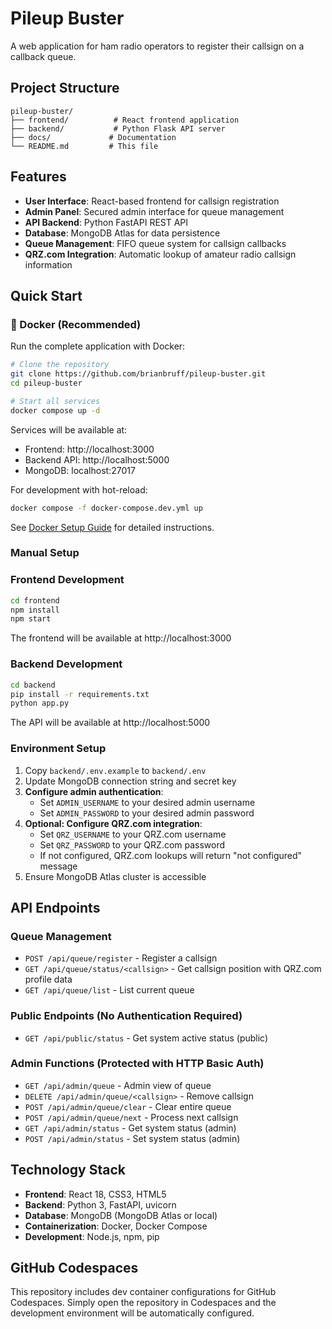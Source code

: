 # Pileup Buster

A web application for ham radio operators to register their callsign on a callback queue.

## Project Structure

```
pileup-buster/
├── frontend/          # React frontend application
├── backend/           # Python Flask API server
├── docs/             # Documentation
└── README.md         # This file
```

## Features

- **User Interface**: React-based frontend for callsign registration
- **Admin Panel**: Secured admin interface for queue management
- **API Backend**: Python FastAPI REST API
- **Database**: MongoDB Atlas for data persistence
- **Queue Management**: FIFO queue system for callsign callbacks
- **QRZ.com Integration**: Automatic lookup of amateur radio callsign information

## Quick Start

### 🐳 Docker (Recommended)

Run the complete application with Docker:

```bash
# Clone the repository
git clone https://github.com/brianbruff/pileup-buster.git
cd pileup-buster

# Start all services
docker compose up -d
```

Services will be available at:
- Frontend: http://localhost:3000
- Backend API: http://localhost:5000
- MongoDB: localhost:27017

For development with hot-reload:
```bash
docker compose -f docker-compose.dev.yml up
```

See [Docker Setup Guide](docs/DOCKER.md) for detailed instructions.

### Manual Setup

### Frontend Development

```bash
cd frontend
npm install
npm start
```

The frontend will be available at http://localhost:3000

### Backend Development

```bash
cd backend
pip install -r requirements.txt
python app.py
```

The API will be available at http://localhost:5000

### Environment Setup

1. Copy `backend/.env.example` to `backend/.env`
2. Update MongoDB connection string and secret key
3. **Configure admin authentication**:
   - Set `ADMIN_USERNAME` to your desired admin username
   - Set `ADMIN_PASSWORD` to your desired admin password
4. **Optional: Configure QRZ.com integration**:
   - Set `QRZ_USERNAME` to your QRZ.com username
   - Set `QRZ_PASSWORD` to your QRZ.com password
   - If not configured, QRZ.com lookups will return "not configured" message
5. Ensure MongoDB Atlas cluster is accessible

## API Endpoints

### Queue Management
- `POST /api/queue/register` - Register a callsign
- `GET /api/queue/status/<callsign>` - Get callsign position with QRZ.com profile data
- `GET /api/queue/list` - List current queue

### Public Endpoints (No Authentication Required)
- `GET /api/public/status` - Get system active status (public)

### Admin Functions (Protected with HTTP Basic Auth)
- `GET /api/admin/queue` - Admin view of queue
- `DELETE /api/admin/queue/<callsign>` - Remove callsign
- `POST /api/admin/queue/clear` - Clear entire queue
- `POST /api/admin/queue/next` - Process next callsign
- `GET /api/admin/status` - Get system status (admin)
- `POST /api/admin/status` - Set system status (admin)

## Technology Stack

- **Frontend**: React 18, CSS3, HTML5
- **Backend**: Python 3, FastAPI, uvicorn
- **Database**: MongoDB (MongoDB Atlas or local)
- **Containerization**: Docker, Docker Compose
- **Development**: Node.js, npm, pip

## GitHub Codespaces

This repository includes dev container configurations for GitHub Codespaces. Simply open the repository in Codespaces and the development environment will be automatically configured.
